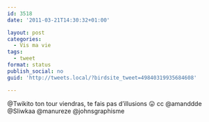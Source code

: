 ```yaml
---
id: 3518
date: '2011-03-21T14:30:32+01:00'

layout: post
categories:
  - Vis ma vie
tags:
  - tweet
format: status
publish_social: no
guid: 'http://tweets.local/?birdsite_tweet=49840319935684608'

---
```


@Twikito ton tour viendras, te fais pas d’illusions 😛 cc @amanddde @Sliwkaa @manureze @johnsgraphisme